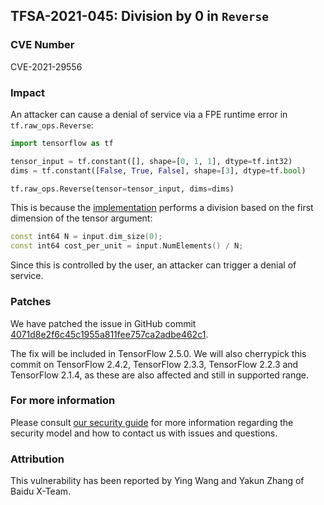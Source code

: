 ## TFSA-2021-045: Division by 0 in `Reverse`

### CVE Number
CVE-2021-29556

### Impact
An attacker can cause a denial of service via a FPE runtime error in
`tf.raw_ops.Reverse`:

```python
import tensorflow as tf

tensor_input = tf.constant([], shape=[0, 1, 1], dtype=tf.int32)
dims = tf.constant([False, True, False], shape=[3], dtype=tf.bool)

tf.raw_ops.Reverse(tensor=tensor_input, dims=dims)
```

This is because the
[implementation](https://github.com/tensorflow/tensorflow/blob/36229ea9e9451dac14a8b1f4711c435a1d84a594/tensorflow/core/kernels/reverse_op.cc#L75-L76)
performs a division based on the first dimension of the tensor argument:

```cc
const int64 N = input.dim_size(0);
const int64 cost_per_unit = input.NumElements() / N;
```

Since this is controlled by the user, an attacker can trigger a denial of
service.

### Patches
We have patched the issue in GitHub commit
[4071d8e2f6c45c1955a811fee757ca2adbe462c1](https://github.com/tensorflow/tensorflow/commit/4071d8e2f6c45c1955a811fee757ca2adbe462c1).

The fix will be included in TensorFlow 2.5.0. We will also cherrypick this
commit on TensorFlow 2.4.2, TensorFlow 2.3.3, TensorFlow 2.2.3 and TensorFlow
2.1.4, as these are also affected and still in supported range.

### For more information
Please consult [our security
guide](https://github.com/tensorflow/tensorflow/blob/master/SECURITY.md) for
more information regarding the security model and how to contact us with issues
and questions.

### Attribution
This vulnerability has been reported by Ying Wang and Yakun Zhang of Baidu
X-Team.
